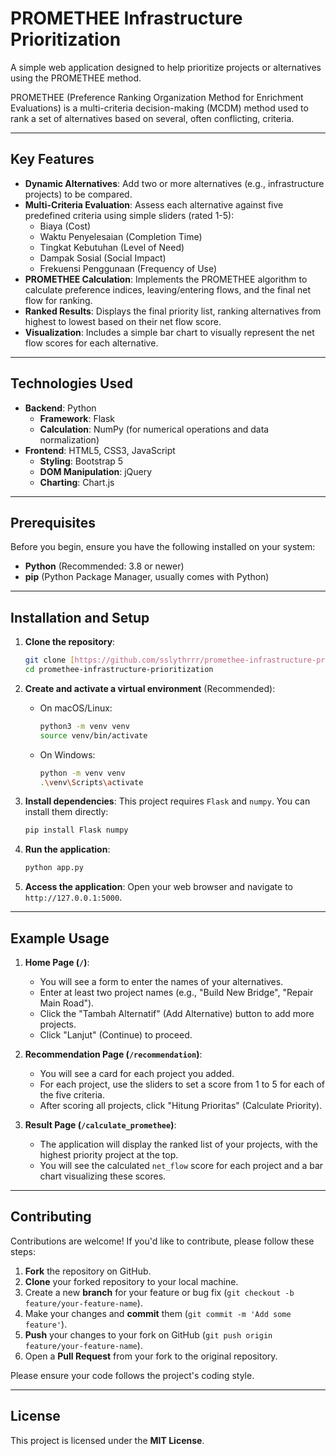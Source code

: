# PROMETHEE Infrastructure Prioritization

A simple web application designed to help prioritize projects or alternatives using the PROMETHEE method.

PROMETHEE (Preference Ranking Organization Method for Enrichment Evaluations) is a multi-criteria decision-making (MCDM) method used to rank a set of alternatives based on several, often conflicting, criteria.

---

## Key Features

* **Dynamic Alternatives**: Add two or more alternatives (e.g., infrastructure projects) to be compared.
* **Multi-Criteria Evaluation**: Assess each alternative against five predefined criteria using simple sliders (rated 1-5):
    * Biaya (Cost)
    * Waktu Penyelesaian (Completion Time)
    * Tingkat Kebutuhan (Level of Need)
    * Dampak Sosial (Social Impact)
    * Frekuensi Penggunaan (Frequency of Use)
* **PROMETHEE Calculation**: Implements the PROMETHEE algorithm to calculate preference indices, leaving/entering flows, and the final net flow for ranking.
* **Ranked Results**: Displays the final priority list, ranking alternatives from highest to lowest based on their net flow score.
* **Visualization**: Includes a simple bar chart to visually represent the net flow scores for each alternative.

---

## Technologies Used

* **Backend**: Python
    * **Framework**: Flask
    * **Calculation**: NumPy (for numerical operations and data normalization)
* **Frontend**: HTML5, CSS3, JavaScript
    * **Styling**: Bootstrap 5
    * **DOM Manipulation**: jQuery
    * **Charting**: Chart.js

---

## Prerequisites

Before you begin, ensure you have the following installed on your system:

* **Python** (Recommended: 3.8 or newer)
* **pip** (Python Package Manager, usually comes with Python)

---

## Installation and Setup

1.  **Clone the repository**:
    ```bash
    git clone [https://github.com/sslythrrr/promethee-infrastructure-prioritization.git](https://github.com/sslythrrr/promethee-infrastructure-prioritization.git)
    cd promethee-infrastructure-prioritization
    ```

2.  **Create and activate a virtual environment** (Recommended):
    * On macOS/Linux:
        ```bash
        python3 -m venv venv
        source venv/bin/activate
        ```
    * On Windows:
        ```bash
        python -m venv venv
        .\venv\Scripts\activate
        ```

3.  **Install dependencies**:
    This project requires `Flask` and `numpy`. You can install them directly:
    ```bash
    pip install Flask numpy
    ```

4.  **Run the application**:
    ```bash
    python app.py
    ```

5.  **Access the application**:
    Open your web browser and navigate to `http://127.0.0.1:5000`.

---

## Example Usage

1.  **Home Page (`/`)**:
    * You will see a form to enter the names of your alternatives.
    * Enter at least two project names (e.g., "Build New Bridge", "Repair Main Road").
    * Click the "Tambah Alternatif" (Add Alternative) button to add more projects.
    * Click "Lanjut" (Continue) to proceed.

2.  **Recommendation Page (`/recommendation`)**:
    * You will see a card for each project you added.
    * For each project, use the sliders to set a score from 1 to 5 for each of the five criteria.
    * After scoring all projects, click "Hitung Prioritas" (Calculate Priority).

3.  **Result Page (`/calculate_promethee`)**:
    * The application will display the ranked list of your projects, with the highest priority project at the top.
    * You will see the calculated `net_flow` score for each project and a bar chart visualizing these scores.

---

## Contributing

Contributions are welcome! If you'd like to contribute, please follow these steps:

1.  **Fork** the repository on GitHub.
2.  **Clone** your forked repository to your local machine.
3.  Create a new **branch** for your feature or bug fix (`git checkout -b feature/your-feature-name`).
4.  Make your changes and **commit** them (`git commit -m 'Add some feature'`).
5.  **Push** your changes to your fork on GitHub (`git push origin feature/your-feature-name`).
6.  Open a **Pull Request** from your fork to the original repository.

Please ensure your code follows the project's coding style.

---

## License

This project is licensed under the **MIT License**.

